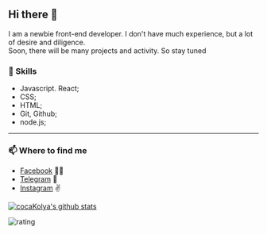 ## Hi there 👋
I am a newbie front-end developer. I don't have much experience, but a lot of desire and diligence.  
Soon, there will be many projects and activity. So stay tuned
### 📶 Skills
- Javascript. React;
- CSS;
- HTML;
- Git, Github;
- node.js;
---
  ### 📫  Where to find me
- [Facebook](https://facebook.com/nick.nelidov) 💁‍♂️
- [Telegram](https://telegram.com/cocakolya) 📱
- [Instagram](https://instagram.org/nelidov) ✌️


[![cocaKolya's github stats](https://github-readme-stats.vercel.app/api?cocaKolya=anuraghazra)](https://github.com/anuraghazra/github-readme-stats)

![rating](https://img.shields.io/badge/rating-4%2F5-green)
<!--
**cocaKolya/cocaKolya** is a ✨ _special_ ✨ repository because its `README.md` (this file) appears on your GitHub profile.

Here are some ideas to get you started:

- 🔭 I’m currently working on ...
- 🌱 I’m currently learning ...
- 👯 I’m looking to collaborate on ...
- 🤔 I’m looking for help with ...
- 💬 Ask me about ...
- 📫 How to reach me: ...
- 😄 Pronouns: ...
- ⚡ Fun fact: ...
-->
